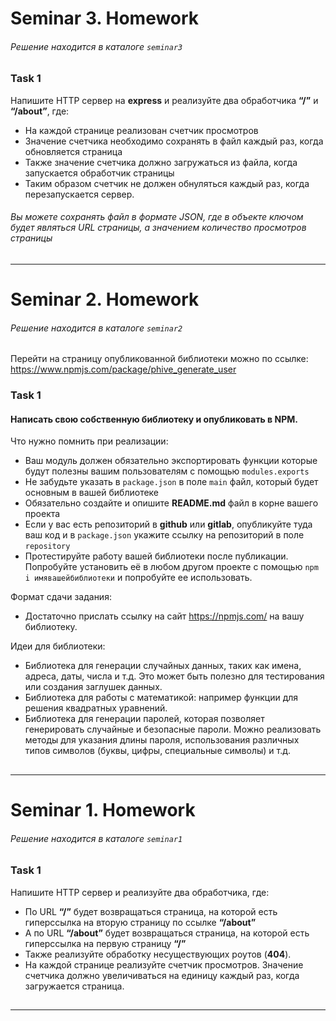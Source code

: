 # Seminar 3. Homework
###### Решение находится в каталоге `seminar3`

### Task 1

Напишите HTTP сервер на **express** и реализуйте два обработчика **“/”** и **“/about”**, где:

- На каждой странице реализован счетчик просмотров
- Значение счетчика необходимо сохранять в файл каждый раз, когда обновляется страница
- Также значение счетчика должно загружаться из файла, когда запускается обработчик страницы
- Таким образом счетчик не должен обнуляться каждый раз, когда перезапускается сервер.

###### Вы можете сохранять файл в формате JSON, где в объекте ключом будет являться URL страницы, а значением количество просмотров страницы

##

---


# Seminar 2. Homework
###### Решение находится в каталоге `seminar2`

Перейти на страницу опубликованной библиотеки можно по ссылке: https://www.npmjs.com/package/phive_generate_user

### Task 1
#### Написать свою собственную библиотеку и опубликовать в NPM.

Что нужно помнить при реализации:

- Ваш модуль должен обязательно экспортировать функции которые будут полезны вашим пользователям с помощью `modules.exports`
- Не забудьте указать в `package.json` в поле `main` файл, который будет основным в вашей библиотеке
- Обязательно создайте и опишите **README.md** файл в корне вашего проекта
- Если у вас есть репозиторий в **github** или **gitlab**, опубликуйте туда ваш код и в `package.json` укажите ссылку на репозиторий в поле `repository`
- Протестируйте работу вашей библиотеки после публикации. Попробуйте установить её в любом другом проекте с помощью `npm i имявашейбиблиотеки` и попробуйте ее использовать.

Формат сдачи задания:
- Достаточно прислать ссылку на сайт https://npmjs.com/ на вашу библиотеку.

Идеи для библиотеки:
- Библиотека для генерации случайных данных, таких как имена, адреса, даты, числа и т.д. Это может быть полезно для тестирования или создания заглушек данных.
- Библиотека для работы с математикой: например функции для решения квадратных уравнений.
- Библиотека для генерации паролей, которая позволяет генерировать случайные и безопасные пароли. Можно реализовать методы для указания длины пароля, использования различных типов символов (буквы, цифры, специальные символы) и т.д.

##

---

# Seminar 1. Homework
###### Решение находится в каталоге `seminar1`

### Task 1
Напишите HTTP сервер и реализуйте два обработчика, где:
- По URL **“/”** будет возвращаться страница, на которой есть гиперссылка на вторую страницу по ссылке **“/about”**
- А по URL **“/about”** будет возвращаться страница, на которой есть гиперссылка на первую страницу **“/”**
- Также реализуйте обработку несуществующих роутов (**404**).
- На каждой странице реализуйте счетчик просмотров. Значение счетчика должно увеличиваться на единицу каждый раз, когда загружается страница.

##

---
